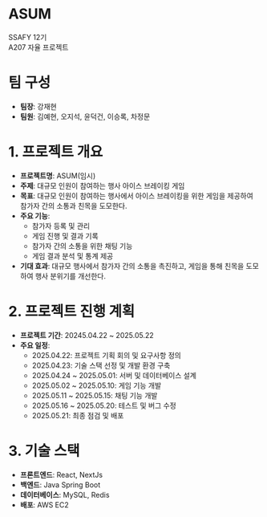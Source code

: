 # ASUM

SSAFY 12기  
A207 자율 프로젝트

# 팀 구성

- **팀장**: 강재현
- **팀원**: 김예현, 오지석, 윤덕건, 이승록, 차정문

# 1. 프로젝트 개요

- **프로젝트명**: ASUM(임시)
- **주제**: 대규모 인원이 참여하는 행사 아이스 브레이킹 게임
- **목표**: 대규모 인원이 참여하는 행사에서 아이스 브레이킹을 위한 게임을 제공하여 참가자 간의 소통과 친목을 도모한다.
- **주요 기능**:
  - 참가자 등록 및 관리
  - 게임 진행 및 결과 기록
  - 참가자 간의 소통을 위한 채팅 기능
  - 게임 결과 분석 및 통계 제공
- **기대 효과**: 대규모 행사에서 참가자 간의 소통을 촉진하고, 게임을 통해 친목을 도모하여 행사 분위기를 개선한다.

# 2. 프로젝트 진행 계획

- **프로젝트 기간**: 20245.04.22 ~ 2025.05.22
- **주요 일정**:
  - 2025.04.22: 프로젝트 기획 회의 및 요구사항 정의
  - 2025.04.23: 기술 스택 선정 및 개발 환경 구축
  - 2025.04.24 ~ 2025.05.01: 서버 및 데이터베이스 설계
  - 2025.05.02 ~ 2025.05.10: 게임 기능 개발
  - 2025.05.11 ~ 2025.05.15: 채팅 기능 개발
  - 2025.05.16 ~ 2025.05.20: 테스트 및 버그 수정
  - 2025.05.21: 최종 점검 및 배포

# 3. 기술 스택
- **프론트엔드**: React, NextJs
- **백엔드**: Java Spring Boot
- **데이터베이스**: MySQL, Redis
- **배포**: AWS EC2